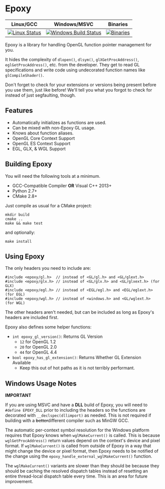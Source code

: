 Epoxy
=====

|  Linux/GCC  |  Windows/MSVC  |  Binaries  |
| :---------: | :------------: | :--------: |
|  [![Linux Status](https://travis-ci.org/Nephatrine/libepoxy.svg?branch=master)](https://travis-ci.org/Nephatrine/libepoxy)  |  [![Windows Build Status](https://ci.appveyor.com/api/projects/status/cbxs5gyryjkr9lei?svg=true)](https://ci.appveyor.com/project/Nephatrine/libepoxy)  |  [![Binaries](https://img.shields.io/badge/bin-MSVC%20x64-brightgreen.svg)](https://ci.appveyor.com/project/Nephatrine/libepoxy/build/artifacts)

Epoxy is a library for handling OpenGL function pointer management for you.

It hides the complexity of ```dlopen()```, ```dlsym()```,
```glXGetProcAddress()```, ```eglGetProcAddress()```, etc. from the developer.
They get to read GL specifications and write code using undecorated function
names like ```glCompileShader()```.

Don't forget to check for your extensions or versions being present before you
use them, just like before!  We'll tell you what you forgot to check for
instead of just segfaulting, though.

Features
--------

* Automatically initializes as functions are used.
* Can be mixed with non-Epoxy GL usage.
* Knows about function aliases.
* OpenGL Core Context Support
* OpenGL ES Context Support
* EGL, GLX, & WGL Support

Building Epoxy
--------------

You will need the following tools at a minimum.

* GCC-Compatible Compiler **OR** Visual C++ 2013+
* Python 2.7+
* CMake 2.8+

Just compile as usual for a CMake project:

	mkdir build
	cmake ..
	make && make test

and optionally:
	
	make install

Using Epoxy
-----------

The only headers you need to include are:

	#include <epoxy/gl.h>  // instead of <GL/gl.h> and <GL/glext.h>
	#include <epoxy/glx.h> // instead of <GL/glx.h> and <GL/glxext.h> (for GLX)
	#include <epoxy/egl.h> // instead of <EGL/egl.h> and <EGL/eglext.h> (for EGL)
	#include <epoxy/wgl.h> // instead of <windows.h> and <GL/wglext.h> (for WGL)

The other headers aren't needed, but can be included as long as Epoxy's headers
are included first.

Epoxy also defines some helper functions:

* ```int epoxy_gl_version()```: Returns GL Version
  * ```12``` for OpenGL 1.2
  * ```20``` for OpenGL 2.0
  * ```44``` for OpenGL 4.4
* ```bool epoxy_has_gl_extension()```: Returns Whether GL Extension Available
  * Keep this out of hot paths as it is not terribly performant.

Windows Usage Notes
-------------------

**IMPORTANT**

If you are using MSVC and have a **DLL** build of Epoxy, you will need to
```#define EPOXY_DLL``` prior to including the headers so the functions are
decorated with ```__declspec(dllimport)``` as needed. This is not required if
building with a ~~better~~different compiler such as MinGW GCC.

The automatic per-context symbol resolution for the Windows platform requires
that Epoxy knows when ```wglMakeCurrent()``` is called. This is because
``wglGetProcAddress()`` return values depend on the context's device and pixel
format.  If ```wglMakeCurrent()``` is called from outside of Epoxy in a way
that might change the device or pixel format, then Epoxy needs to be notified
of the change using the ```epoxy_handle_external_wglMakeCurrent()``` function.

The ```wglMakeCurrent()``` variants are slower than they should be because they
should be caching the resolved dispatch tables instead of resetting an entire
thread-local dispatch table every time. This is an area for future improvement.
